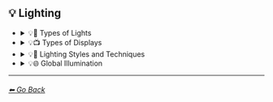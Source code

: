 ## 💡 Lighting

- <details><summary>💡🏮 Types of Lights</summary>

    | Keyword        | Example      |
    | ------------- |:-------------:|
    |Spotlight| <img src="https://github.com/willwulfken/MidJourney-Styles-and-Keywords/blob/main/MidJourney%20Styles%20(sphere)/sphere_spotlight.png?raw=true" width="256" /> | 
    |Frontlight| <img src="https://github.com/willwulfken/MidJourney-Styles-and-Keywords/blob/main/MidJourney%20Styles%20(sphere)/sphere_frontlight.png?raw=true" width="256" /> |
    |Halfrear Lighting| <img src="https://github.com/willwulfken/MidJourney-Styles-and-Keywords/blob/main/MidJourney%20Styles%20(sphere)/sphere_halfrearlighting.png?raw=true" width="256" /> |
    |Backlight| <img src="https://github.com/willwulfken/MidJourney-Styles-and-Keywords/blob/main/MidJourney%20Styles%20(sphere)/sphere_backlight.png?raw=true" width="256" /> | 
    |Rim Lights| <img src="https://github.com/willwulfken/MidJourney-Styles-and-Keywords/blob/main/MidJourney%20Styles%20(sphere)/sphere_rimlights.png?raw=true" width="256" /> |
    |Rim Lighting| <img src="https://github.com/willwulfken/MidJourney-Styles-and-Keywords/blob/main/MidJourney%20Styles%20(sphere)/sphere_RimLighting.png?raw=true" width="256" /> |
	|Floodlight| <img src="https://github.com/willwulfken/MidJourney-Styles-and-Keywords/blob/main/MidJourney%20Styles%20(sphere)/sphere_Floodlight.png?raw=true" width="256" /> |
	|Marquee| <img src="https://github.com/willwulfken/MidJourney-Styles-and-Keywords/blob/main/MidJourney%20Styles%20(sphere)/sphere_Marquee.png?raw=true" width="256" /> |
	|Strobe| <img src="https://github.com/willwulfken/MidJourney-Styles-and-Keywords/blob/main/MidJourney%20Styles%20(sphere)/sphere_Strobe.png?raw=true" width="256" /> |
	|Strobe Light| <img src="https://github.com/willwulfken/MidJourney-Styles-and-Keywords/blob/main/MidJourney%20Styles%20(sphere)/sphere_StrobeLight.png?raw=true" width="256" /> |
	|Stroboscope| <img src="https://github.com/willwulfken/MidJourney-Styles-and-Keywords/blob/main/MidJourney%20Styles%20(sphere)/sphere_Stroboscope.png?raw=true" width="256" /> |
    |Bright| <img src="https://github.com/willwulfken/MidJourney-Styles-and-Keywords/blob/main/MidJourney%20Styles%20(sphere)/sphere_bright.png?raw=true" width="256" /> | 
    |Ultrabright| <img src="https://github.com/willwulfken/MidJourney-Styles-and-Keywords/blob/main/MidJourney%20Styles%20(sphere)/sphere_ultrabright.png?raw=true" width="256" /> | 
    |Crepuscular Rays| <img src="https://github.com/willwulfken/MidJourney-Styles-and-Keywords/blob/main/MidJourney%20Styles%20(sphere)/sphere_Crepuscularrays.png?raw=true" width="256" /> | 
    |Rays of Shimmering Light| <img src="https://github.com/willwulfken/MidJourney-Styles-and-Keywords/blob/main/MidJourney%20Styles%20(sphere)/sphere_raysofshimmeringlight.png?raw=true" width="256" /> |
    |Incandescent| <img src="https://github.com/willwulfken/MidJourney-Styles-and-Keywords/blob/main/MidJourney%20Styles%20(sphere)/sphere_Incandescent.png?raw=true" width="256" /> |
    |Fluorescent| <img src="https://github.com/willwulfken/MidJourney-Styles-and-Keywords/blob/main/MidJourney%20Styles%20(sphere)/sphere_Fluorescent.png?raw=true" width="256" /> |
    |Fluorescent Lamp| <img src="https://github.com/willwulfken/MidJourney-Styles-and-Keywords/blob/main/MidJourney%20Styles%20(sphere)/sphere_FluorescentLamp.png?raw=true" width="256" /> |
    |Glow Stick| <img src="https://github.com/willwulfken/MidJourney-Styles-and-Keywords/blob/main/MidJourney%20Styles%20(sphere)/sphere_GlowStick.png?raw=true" width="256" /> |
    |Edison Bulb| <img src="https://github.com/willwulfken/MidJourney-Styles-and-Keywords/blob/main/MidJourney%20Styles%20(sphere)/sphere_EdisonBulb.png?raw=true" width="256" /> |
    |Vacuum Tube Lamp| <img src="https://github.com/willwulfken/MidJourney-Styles-and-Keywords/blob/main/MidJourney%20Styles%20(sphere)/sphere_VacuumTubeLamp.png?raw=true" width="256" /> |
    |Nixie Tube| <img src="https://github.com/willwulfken/MidJourney-Styles-and-Keywords/blob/main/MidJourney%20Styles%20(sphere)/sphere_NixieTube.png?raw=true" width="256" /> |
    |Halogen| <img src="https://github.com/willwulfken/MidJourney-Styles-and-Keywords/blob/main/MidJourney%20Styles%20(sphere)/sphere_Halogen.png?raw=true" width="256" /> |
    |Halogen Lamp| <img src="https://github.com/willwulfken/MidJourney-Styles-and-Keywords/blob/main/MidJourney%20Styles%20(sphere)/sphere_HalogenLamp.png?raw=true" width="256" /> |
    |Neon Lamp| <img src="https://github.com/willwulfken/MidJourney-Styles-and-Keywords/blob/main/MidJourney%20Styles%20(sphere)/sphere_NeonLamp.png?raw=true" width="256" /> |
    |Xenon Lamp| <img src="https://github.com/willwulfken/MidJourney-Styles-and-Keywords/blob/main/MidJourney%20Styles%20(sphere)/sphere_XenonLamp.png?raw=true" width="256" /> |
    |Krypton Lamp| <img src="https://github.com/willwulfken/MidJourney-Styles-and-Keywords/blob/main/MidJourney%20Styles%20(sphere)/sphere_KryptonLamp.png?raw=true" width="256" /> |
    |Argon Lamp| <img src="https://github.com/willwulfken/MidJourney-Styles-and-Keywords/blob/main/MidJourney%20Styles%20(sphere)/sphere_ArgonLamp.png?raw=true" width="256" /> |
    |Helium Lamp| <img src="https://github.com/willwulfken/MidJourney-Styles-and-Keywords/blob/main/MidJourney%20Styles%20(sphere)/sphere_HeliumLamp.png?raw=true" width="256" /> |
	|Carbide Lamp| <img src="https://github.com/willwulfken/MidJourney-Styles-and-Keywords/blob/main/MidJourney%20Styles%20(sphere)/sphere_CarbideLamp.png?raw=true" width="256" /> |
	|Argand Lamp| <img src="https://github.com/willwulfken/MidJourney-Styles-and-Keywords/blob/main/MidJourney%20Styles%20(sphere)/sphere_ArgandLamp.png?raw=true" width="256" /> |
	|Diya Lamp| <img src="https://github.com/willwulfken/MidJourney-Styles-and-Keywords/blob/main/MidJourney%20Styles%20(sphere)/sphere_DiyaLamp.png?raw=true" width="256" /> |
	|Lantern| <img src="https://github.com/willwulfken/MidJourney-Styles-and-Keywords/blob/main/MidJourney%20Styles%20(sphere)/sphere_Lantern.png?raw=true" width="256" /> |
	|Schwarz Lantern| <img src="https://github.com/willwulfken/MidJourney-Styles-and-Keywords/blob/main/MidJourney%20Styles%20(sphere)/sphere_Schwarzlantern.png?raw=true" width="256" /> |
	|Nightlight| <img src="https://github.com/willwulfken/MidJourney-Styles-and-Keywords/blob/main/MidJourney%20Styles%20(sphere)/sphere_Nightlight.png?raw=true" width="256" /> |
	|Christmas Lights| <img src="https://github.com/willwulfken/MidJourney-Styles-and-Keywords/blob/main/MidJourney%20Styles%20(sphere)/sphere_ChristmasLights.png?raw=true" width="256" /> |
    |Optical Fiber| <img src="https://github.com/willwulfken/MidJourney-Styles-and-Keywords/blob/main/MidJourney%20Styles%20(sphere)/sphere_OpticalFiber.png?raw=true" width="256" /> |
	|Electroluminescent Wire| <img src="https://github.com/willwulfken/MidJourney-Styles-and-Keywords/blob/main/MidJourney%20Styles%20(sphere)/sphere_ElectroluminescentWire.png?raw=true" width="256" /> |
	|Laser| <img src="https://github.com/willwulfken/MidJourney-Styles-and-Keywords/blob/main/MidJourney%20Styles%20(sphere)/sphere_Laser.png?raw=true" width="256" /> |
	|Flare| <img src="https://github.com/willwulfken/MidJourney-Styles-and-Keywords/blob/main/MidJourney%20Styles%20(sphere)/sphere_Flare.png?raw=true" width="256" /> |
    |Infrared| <img src="https://github.com/willwulfken/MidJourney-Styles-and-Keywords/blob/main/MidJourney%20Styles%20(sphere)/sphere_infrared.png?raw=true" width="256" /> | 
    |Ultraviolet| <img src="https://github.com/willwulfken/MidJourney-Styles-and-Keywords/blob/main/MidJourney%20Styles%20(sphere)/sphere_ultraviolet.png?raw=true" width="256" /> | 
    |UV| <img src="https://github.com/willwulfken/MidJourney-Styles-and-Keywords/blob/main/MidJourney%20Styles%20(sphere)/sphere_UV.png?raw=true" width="256" /> | 
	|X-Ray| <img src="https://github.com/willwulfken/MidJourney-Styles-and-Keywords/blob/main/MidJourney%20Styles%20(sphere)/sphere_X-Ray.png?raw=true" width="256" /> |

    </details>


- <details><summary>💡📺 Types of Displays</summary>

    | Keyword        | Example      |
    | ------------- |:-------------:|
    |CRT| <img src="https://github.com/willwulfken/MidJourney-Styles-and-Keywords/blob/main/MidJourney%20Styles%20(sphere)/sphere_CRT.png?raw=true" width="256" /> | 
    |LCD| <img src="https://github.com/willwulfken/MidJourney-Styles-and-Keywords/blob/main/MidJourney%20Styles%20(sphere)/sphere_LCD.png?raw=true" width="256" /> | 
    |LED| <img src="https://github.com/willwulfken/MidJourney-Styles-and-Keywords/blob/main/MidJourney%20Styles%20(sphere)/sphere_LED.png?raw=true" width="256" /> | 
    |OLED| <img src="https://github.com/willwulfken/MidJourney-Styles-and-Keywords/blob/main/MidJourney%20Styles%20(sphere)/sphere_OLED.png?raw=true" width="256" /> | 
	|AMOLED| <img src="https://github.com/willwulfken/MidJourney-Styles-and-Keywords/blob/main/MidJourney%20Styles%20(sphere)/sphere_AMOLED.png?raw=true" width="256" /> |
	|Electroluminescent Display| <img src="https://github.com/willwulfken/MidJourney-Styles-and-Keywords/blob/main/MidJourney%20Styles%20(sphere)/sphere_ElectroluminescentDisplay.png?raw=true" width="256" /> |
	|Vacuum Fluorescent Display| <img src="https://github.com/willwulfken/MidJourney-Styles-and-Keywords/blob/main/MidJourney%20Styles%20(sphere)/sphere_VacuumFluorescentDisplay.png?raw=true" width="256" /> |
	|Phosphor Display| <img src="https://github.com/willwulfken/MidJourney-Styles-and-Keywords/blob/main/MidJourney%20Styles%20(sphere)/sphere_PhosphorDisplay.png?raw=true" width="256" /> |
	|Plasma Display| <img src="https://github.com/willwulfken/MidJourney-Styles-and-Keywords/blob/main/MidJourney%20Styles%20(sphere)/sphere_PlasmaDisplay.png?raw=true" width="256" /> |
	|Quantum Dot| <img src="https://github.com/willwulfken/MidJourney-Styles-and-Keywords/blob/main/MidJourney%20Styles%20(sphere)/sphere_QuantumDot.png?raw=true" width="256" /> |
	|Quantum Dot Display| <img src="https://github.com/willwulfken/MidJourney-Styles-and-Keywords/blob/main/MidJourney%20Styles%20(sphere)/sphere_QuantumDotDisplay.png?raw=true" width="256" /> |

    </details>


- <details><summary>💡🔦 Lighting Styles and Techniques</summary>

    | Keyword        | Example      |
    | ------------- |:-------------:|
    |Moody Lighting| <img src="https://github.com/willwulfken/MidJourney-Styles-and-Keywords/blob/main/MidJourney%20Styles%20(sphere)/sphere_moodylighting.png?raw=true" width="256" /> | 
    |Cinematic Lighting| <img src="https://github.com/willwulfken/MidJourney-Styles-and-Keywords/blob/main/MidJourney%20Styles%20(sphere)/sphere_cinematiclighting.png?raw=true" width="256" /> | 
    |Studio Lighting| <img src="https://github.com/willwulfken/MidJourney-Styles-and-Keywords/blob/main/MidJourney%20Styles%20(sphere)/sphere_studiolighting.png?raw=true" width="256" /> | 
    |Soft Lighting| <img src="https://github.com/willwulfken/MidJourney-Styles-and-Keywords/blob/main/MidJourney%20Styles%20(sphere)/sphere_softlighting.png?raw=true" width="256" /> | 
    |Hard Lighting| <img src="https://github.com/willwulfken/MidJourney-Styles-and-Keywords/blob/main/MidJourney%20Styles%20(sphere)/sphere_hardlighting.png?raw=true" width="256" /> | 
    |Volumetric Lighting| <img src="https://github.com/willwulfken/MidJourney-Styles-and-Keywords/blob/main/MidJourney%20Styles%20(sphere)/sphere_volumetriclighting.png?raw=true" width="256" /> | 
    |Volumetric| <img src="https://github.com/willwulfken/MidJourney-Styles-and-Keywords/blob/main/MidJourney%20Styles%20(sphere)/sphere_volumetric.png?raw=true" width="256" /> | 
    |Rembrandt Lighting| <img src="https://github.com/willwulfken/MidJourney-Styles-and-Keywords/blob/main/MidJourney%20Styles%20(sphere)/sphere_rembrandtlighting.png?raw=true" width="256" /> |
    |Split Lighting| <img src="https://github.com/willwulfken/MidJourney-Styles-and-Keywords/blob/main/MidJourney%20Styles%20(sphere)/sphere_splitlighting.png?raw=true" width="256" /> |
    |Beautiful Lighting| <img src="https://github.com/willwulfken/MidJourney-Styles-and-Keywords/blob/main/MidJourney%20Styles%20(sphere)/sphere_beautifullighting.png?raw=true" width="256" /> |
	|Accent Lighting| <img src="https://github.com/willwulfken/MidJourney-Styles-and-Keywords/blob/main/MidJourney%20Styles%20(sphere)/sphere_AccentLighting.png?raw=true" width="256" /> |

    </details>


- <details><summary>💡🌐 Global Illumination</summary>

    | Keyword        | Example      |
    | ------------- |:-------------:|
    |Global Illumination| <img src="https://github.com/willwulfken/MidJourney-Styles-and-Keywords/blob/main/MidJourney%20Styles%20(sphere)/sphere_GlobalIllumination.png?raw=true" width="256" /> | 
    |Lumen Global Illumination| <img src="https://github.com/willwulfken/MidJourney-Styles-and-Keywords/blob/main/MidJourney%20Styles%20(sphere)/sphere_LumenGlobalIllumination.png?raw=true" width="256" /> | 
    |Screen Space Global Illumination| <img src="https://github.com/willwulfken/MidJourney-Styles-and-Keywords/blob/main/MidJourney%20Styles%20(sphere)/sphere_ScreenSpaceGlobalIllumination.png?raw=true" width="256" /> | 
    |Ray Tracing Global Illumination| <img src="https://github.com/willwulfken/MidJourney-Styles-and-Keywords/blob/main/MidJourney%20Styles%20(sphere)/sphere_RayTracingGlobalIllumination.png?raw=true" width="256" /> | 

    </details>


---
###### [⬅ Go Back](https://github.com/willwulfken/MidJourney-Styles-and-Keywords/blob/main/README.md)
